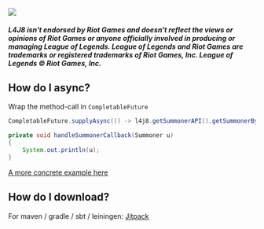[![](https://jitpack.io/v/stelar7/L4J8.svg)](https://jitpack.io/#stelar7/L4J8)

##### L4J8 isn't endorsed by Riot Games and doesn't reflect the views or opinions of Riot Games or anyone officially involved in producing or managing League of Legends. League of Legends and Riot Games are trademarks or registered trademarks of Riot Games, Inc. League of Legends © Riot Games, Inc.


## How do I async?
Wrap the method-call in `CompletableFuture`

```Java 
CompletableFuture.supplyAsync(() -> l4j8.getSummonerAPI().getSummonerByAccount(Platform.EUW1, Constants.TEST_ACCOUNT_IDS[0])).thenAccept(this::handleSummonerCallback);

private void handleSummonerCallback(Summoner u)
{
    System.out.println(u);
}
```

[A more concrete example here](https://github.com/stelar7/L4J8/blob/master/src/test/java/no/stelar7/api/l4j8/tests/async/AsyncTest.java)


## How do I download?

For maven / gradle / sbt / leiningen:  [Jitpack](https://jitpack.io/#stelar7/L4J8/) 